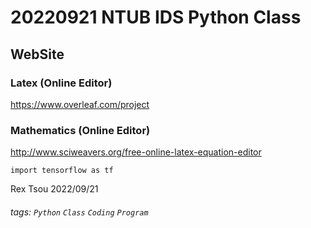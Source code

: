 # 20220921 NTUB IDS Python Class

WebSite
---

### Latex (Online Editor)
https://www.overleaf.com/project

### Mathematics (Online Editor)
http://www.sciweavers.org/free-online-latex-equation-editor


```python=
import tensorflow as tf
```


Rex Tsou 2022/09/21

###### tags: `Python` `Class` `Coding` `Program`